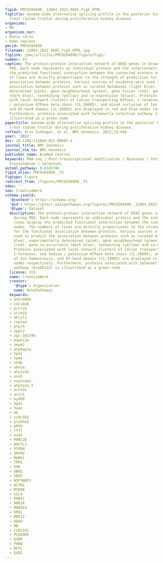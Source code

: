 ```yaml
---
figid: PMC9204890__12864_2022_8685_Fig5_HTML
figtitle: Genome-wide alternative splicing profile in the posterior kidney of brown
  trout (Salmo trutta) during proliferative kidney disease
organisms:
- NA
organisms_ner:
- Danio rerio
- Homo sapiens
pmcid: PMC9204890
filename: 12864_2022_8685_Fig5_HTML.jpg
figlink: /pmc/articles/PMC9204890/figure/Fig5/
number: F5
caption: The protein-protein interaction network of DEAS genes in brown trout during
  PKD. Each node represents an individual protein and the interconnecting lines display
  the predicted functional interaction between the connected protein nodes. The numbers
  of lines are directly proportional to the strength of prediction for the functional
  association between proteins. Various sources of evidence were used to predict the
  association between proteins such as curated databases (light blue), experimentally
  determined (pink), gene neighbourhood (green), gene fusion (red), gene co-occurrence
  (dark blue), textmining (yellow) and co-expression (black). Proteins associated
  with local network clusters of Cation transporting ATPase, C-terminus, and Sodium
  / potassium ATPase beta chain (CL:20005), and mixed inclusion of Ion homeostasis,
  and EF-hand domain (CL:19893) are displayed in red and blue nodes respectively.
  Furthermore, proteins associated with Salmonella infection pathway (dre05132) is
  illustrated as a green node
papertitle: Genome-wide alternative splicing profile in the posterior kidney of brown
  trout (Salmo trutta) during proliferative kidney disease.
reftext: Arun Sudhagar, et al. BMC Genomics. 2022;23:446.
year: '2022'
doi: 10.1186/s12864-022-08685-4
journal_title: BMC Genomics
journal_nlm_ta: BMC Genomics
publisher_name: BioMed Central
keywords: RNA-seq | Post-transcriptional modification | Myxozoan | Tetracapsuloides
  bryosalmonae | Salmonids
automl_pathway: 0.8183786
figid_alias: PMC9204890__F5
figtype: Figure
redirect_from: /figures/PMC9204890__F5
ndex: ''
seo: CreativeWork
schema-jsonld:
  '@context': https://schema.org/
  '@id': https://pfocr.wikipathways.org/figures/PMC9204890__12864_2022_8685_Fig5_HTML.html
  '@type': Dataset
  description: The protein-protein interaction network of DEAS genes in brown trout
    during PKD. Each node represents an individual protein and the interconnecting
    lines display the predicted functional interaction between the connected protein
    nodes. The numbers of lines are directly proportional to the strength of prediction
    for the functional association between proteins. Various sources of evidence were
    used to predict the association between proteins such as curated databases (light
    blue), experimentally determined (pink), gene neighbourhood (green), gene fusion
    (red), gene co-occurrence (dark blue), textmining (yellow) and co-expression (black).
    Proteins associated with local network clusters of Cation transporting ATPase,
    C-terminus, and Sodium / potassium ATPase beta chain (CL:20005), and mixed inclusion
    of Ion homeostasis, and EF-hand domain (CL:19893) are displayed in red and blue
    nodes respectively. Furthermore, proteins associated with Salmonella infection
    pathway (dre05132) is illustrated as a green node
  license: CC0
  name: CreativeWork
  creator:
    '@type': Organization
    name: WikiPathways
  keywords:
  - ankrd46b
  - cdc14ab
  - prrc2b
  - stim1b
  - ahcyl1
  - rap1aa
  - ptprh
  - sppl2
  - zgc:162396
  - mapk12a
  - zmym2
  - atp6ap1a
  - tpm1
  - tpma
  - shdb
  - ubn2a
  - atp1a3a
  - snx5
  - nipsnap1
  - atp1a1a.5
  - actn3a
  - actn1
  - myd88
  - opa1
  - haao
  - mb
  - ccdc181
  - plekhm2
  - phkb
  - rffl
  - exd2
  - PRRC2B
  - AHCYL1
  - PTPRH
  - ZMYM2
  - MARK1
  - TPM1
  - SHD
  - UBN2
  - SNX5
  - NIPSNAP1
  - ACTN1
  - MYD88
  - CCL4
  - RAB5C
  - RAB1A
  - RNASE4
  - OPA1
  - MED12
  - HAAO
  - MB
  - CCDC181
  - PLEKHM2
  - OSBP
  - PHKB
  - RFFL
  - EXD2
---
```

